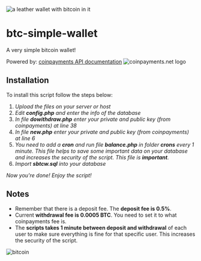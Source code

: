 ![a leather wallet with bitcoin in it](https://s.yimg.com/ny/api/res/1.2/gv6myUcphq.O3RyWKgft2A--~A/YXBwaWQ9aGlnaGxhbmRlcjtzbT0xO3c9ODAw/http://media.zenfs.com/en-US/homerun/ccn_656/15d4c87211f8e1969e4a79f2f13c372c)
# btc-simple-wallet
A very simple bitcoin wallet!

Powered by: [coinpayments API documentation](http://https://www.coinpayments.net/apidoc "coinpayments API")
![coinpayments.net logo](https://pbs.twimg.com/profile_images/988561676910837761/3dVlPP4k_200x200.jpg)

## Installation
To install this script follow the steps below:
 1. _Upload the files on your server or host_
 2. _Edit **config.php** and enter the info of the database_
 3. _In file **dowithdraw.php** enter your private and public key (from coinpayments) at line 38_
 4. _In file **new.php** enter your private and public key (from coinpayments) at line 6_
 5. _You need to add a **cron** and run file **balance.php** in folder **crons** every 1 minute. This file helps to save some important data on your database and increases the security of the script. This file is **important**._
 6. _Import **sbtcw.sql** into your database_

 *Now you're done! Enjoy the script!*
## Notes
 - Remember that there is a deposit fee. The **deposit fee is 0.5%**.
 - Current **withdrawal fee is 0.0005 BTC**. You need to set it to what coinpayments fee is.
 - The **scripts takes 1 minute between deposit and withdrawal** of each user to make sure everything is fine for that specific user. This increases the security of the script.

![bitcoin](https://miro.medium.com/max/1156/1*qhsL7p_ffEc9O6gITiJ4_A.png)
